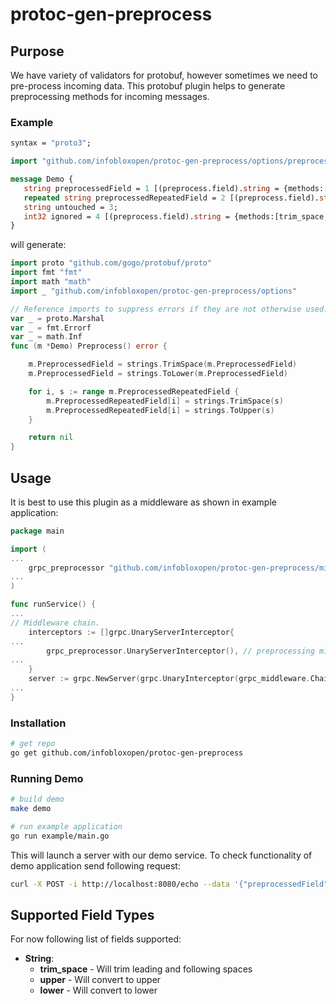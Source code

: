 # protoc-gen-preprocess

## Purpose

We have variety of validators for protobuf, however sometimes we need to pre-process incoming data. This protobuf plugin helps to generate preprocessing methods for incoming messages.

### Example

```protobuf
syntax = "proto3";

import "github.com/infobloxopen/protoc-gen-preprocess/options/preprocess.proto";

message Demo {
   string preprocessedField = 1 [(preprocess.field).string = {methods:[trim_space,lower]}];
   repeated string preprocessedRepeatedField = 2 [(preprocess.field).string = {methods:[trim_space,upper]}];
   string untouched = 3;
   int32 ignored = 4 [(preprocess.field).string = {methods:[trim_space,lower]}];
}

```

will generate:

```go
import proto "github.com/gogo/protobuf/proto"
import fmt "fmt"
import math "math"
import _ "github.com/infobloxopen/protoc-gen-preprocess/options"

// Reference imports to suppress errors if they are not otherwise used.
var _ = proto.Marshal
var _ = fmt.Errorf
var _ = math.Inf
func (m *Demo) Preprocess() error {

    m.PreprocessedField = strings.TrimSpace(m.PreprocessedField)
    m.PreprocessedField = strings.ToLower(m.PreprocessedField)

    for i, s := range m.PreprocessedRepeatedField {
        m.PreprocessedRepeatedField[i] = strings.TrimSpace(s)
        m.PreprocessedRepeatedField[i] = strings.ToUpper(s)
    }

    return nil
}

```

## Usage

It is best to use this plugin as a middleware as shown in example application:

```go
package main

import (
...
    grpc_preprocessor "github.com/infobloxopen/protoc-gen-preprocess/middleware"
...
)

func runService() {
...
// Middleware chain.
    interceptors := []grpc.UnaryServerInterceptor{
...
        grpc_preprocessor.UnaryServerInterceptor(), // preprocessing middleware
...
    }
    server := grpc.NewServer(grpc.UnaryInterceptor(grpc_middleware.ChainUnaryServer(interceptors...)))
...
}

```

### Installation

```sh
# get repo
go get github.com/infobloxopen/protoc-gen-preprocess
```

### Running Demo

```sh
# build demo
make demo

# run example application
go run example/main.go
```

This will launch a server with our demo service. To check functionality of demo application send following request:

```sh
curl -X POST -i http://localhost:8080/echo --data '{"preprocessedField": "     Those spaces will be trimmed    ","untouched": " Notice how those spaces will be left as is    "}'
```

## Supported Field Types

For now following list of fields supported:

* **String**:
  * **trim_space** - Will trim leading and following spaces
  * **upper** - Will convert to upper
  * **lower** - Will convert to lower